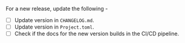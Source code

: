 For a new release, update the following -

- [ ] Update version in `CHANGELOG.md`.
- [ ] Update version in `Project.toml`.
- [ ] Check if the docs for the new version builds in the CI/CD pipeline.
